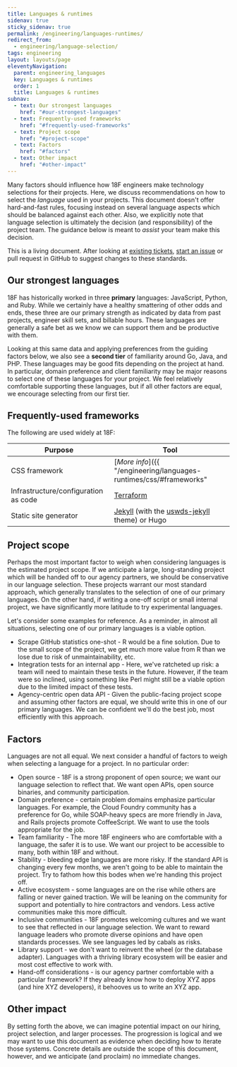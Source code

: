 ```yaml
---
title: Languages & runtimes
sidenav: true
sticky_sidenav: true
permalink: /engineering/languages-runtimes/
redirect_from:
  - engineering/language-selection/
tags: engineering
layout: layouts/page
eleventyNavigation:
  parent: engineering_languages
  key: Languages & runtimes
  order: 1
  title: Languages & runtimes
subnav:
  - text: Our strongest languages
    href: "#our-strongest-languages"
  - text: Frequently-used frameworks
    href: "#frequently-used-frameworks"
  - text: Project scope
    href: "#project-scope"
  - text: Factors
    href: "#factors"
  - text: Other impact
    href: "#other-impact"
---
```


Many factors should influence how 18F engineers make technology selections for their projects. Here, we discuss recommendations on how to select the _language_ used in your projects. This document doesn't offer hard-and-fast rules, focusing instead on several language aspects which should be balanced against each other. Also, we explicitly note that language selection is ultimately the decision (and responsibility) of the project team. The guidance below is meant to _assist_ your team make this decision.

This is a living document. After looking at [existing tickets](https://github.com/18F/guides/issues), [start an issue](https://github.com/18F/guides/issues/new) or pull request in GitHub to suggest changes to these standards.

## Our strongest languages
18F has historically worked in three **primary** languages: JavaScript, Python, and Ruby. While we certainly have a healthy smattering of other odds and ends, these three are our primary strength as indicated by data from past projects, engineer skill sets, and billable hours. These languages are generally a safe bet as we know we can support them and be productive with them.

Looking at this same data and applying preferences from the guiding factors below, we also see a **second tier** of familiarity around Go, Java, and PHP. These languages may be good fits depending on the project at hand. In particular, domain preference and client familiarity may be major reasons to select one of these languages for your project. We feel relatively comfortable supporting these languages, but if all other factors are equal, we encourage selecting from our first tier.

## Frequently-used frameworks
The following are used widely at 18F:

| Purpose  |  Tool  |
| ---- | ---- |
| CSS framework  |  [_More info_]({{ "/engineering/languages-runtimes/css/#frameworks" | url }})  |
| Infrastructure/configuration as code | [Terraform](https://www.terraform.io/)  |  
| Static site generator  | [Jekyll](https://jekyllrb.com/) (with the [uswds-jekyll](https://github.com/18F/uswds-jekyll) theme) or Hugo |

## Project scope
Perhaps the most important factor to weigh when considering languages is the estimated project scope. If we anticipate a large, long-standing project which will be handed off to our agency partners, we should be conservative in our language selection. These projects warrant our most standard approach, which generally translates to the selection of one of our primary languages.  On the other hand, if writing a one-off script or small internal project, we have significantly more latitude to try experimental languages.

Let's consider some examples for reference. As a reminder, in almost all situations, selecting one of our primary languages is a viable option.

* Scrape GitHub statistics one-shot - R would be a fine solution. Due to the small scope of the project, we get much more value from R than we lose due to risk of unmaintainability, etc.
* Integration tests for an internal app - Here, we've ratcheted up risk: a team will need to maintain these tests in the future. However, if the team were so inclined, using something like Perl might still be a viable option due to the limited impact of these tests.
* Agency-centric open data API - Given the public-facing project scope and assuming other factors are equal, we should write this in one of our primary languages. We can be confident we'll do the best job, most efficiently with this approach.

## Factors
Languages are not all equal. We next consider a handful of factors to weigh when selecting a language for a project. In no particular order:

* Open source - 18F is a strong proponent of open source; we want our language selection to reflect that. We want open APIs, open source binaries, and community participation.
* Domain preference - certain problem domains emphasize particular languages. For example, the Cloud Foundry community has a preference for Go, while SOAP-heavy specs are more friendly in Java, and Rails projects promote CoffeeScript. We want to use the tools appropriate for the job.
* Team familiarity - The more 18F engineers who are comfortable with a language, the safer it is to use. We want our project to be accessible to many, both within 18F and without.
* Stability - bleeding edge languages are more risky. If the standard API is changing every few months, we aren't going to be able to maintain the project. Try to fathom how this bodes when we're handing this project off.
* Active ecosystem - some languages are on the rise while others are falling or never gained traction. We will be leaning on the community for support and potentially to hire contractors and vendors. Less active communities make this more difficult.
* Inclusive communities - 18F promotes welcoming cultures and we want to see that reflected in our language selection. We want to reward language leaders who promote diverse opinions and have open standards processes. We see languages led by cabals as risks.
* Library support - we don't want to reinvent the wheel (or the database adapter). Languages with a thriving library ecosystem will be easier and most cost effective to work with.
* Hand-off considerations - is our agency partner comfortable with a particular framework? If they already know how to deploy XYZ apps (and hire XYZ developers), it behooves us to write an XYZ app.

## Other impact
By setting forth the above, we can imagine potential impact on our hiring, project selection, and larger processes. The progression is logical and we may want to use this document as evidence when deciding how to iterate those systems. Concrete details are outside the scope of this document, however, and we anticipate (and proclaim) no immediate changes.
